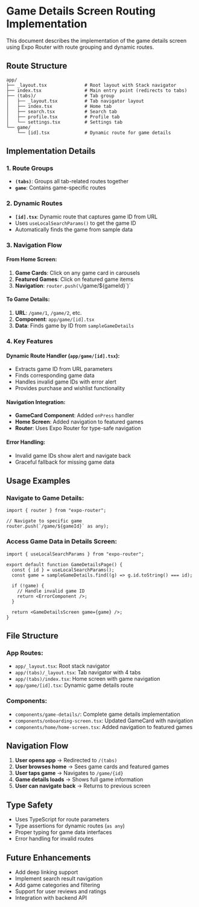 # Game Details Screen Routing Implementation

This document describes the implementation of the game details screen using Expo Router with route grouping and dynamic routes.

## Route Structure

```
app/
├── _layout.tsx              # Root layout with Stack navigator
├── index.tsx                # Main entry point (redirects to tabs)
├── (tabs)/                  # Tab group
│   ├── _layout.tsx          # Tab navigator layout
│   ├── index.tsx            # Home tab
│   ├── search.tsx           # Search tab
│   ├── profile.tsx          # Profile tab
│   └── settings.tsx         # Settings tab
└── game/
    └── [id].tsx             # Dynamic route for game details
```

## Implementation Details

### 1. Route Groups

- **`(tabs)`**: Groups all tab-related routes together
- **`game`**: Contains game-specific routes

### 2. Dynamic Routes

- **`[id].tsx`**: Dynamic route that captures game ID from URL
- Uses `useLocalSearchParams()` to get the game ID
- Automatically finds the game from sample data

### 3. Navigation Flow

#### From Home Screen:

1. **Game Cards**: Click on any game card in carousels
2. **Featured Games**: Click on featured game items
3. **Navigation**: `router.push(\`/game/\${gameId}\`)`

#### To Game Details:

1. **URL**: `/game/1`, `/game/2`, etc.
2. **Component**: `app/game/[id].tsx`
3. **Data**: Finds game by ID from `sampleGameDetails`

### 4. Key Features

#### Dynamic Route Handler (`app/game/[id].tsx`):

- Extracts game ID from URL parameters
- Finds corresponding game data
- Handles invalid game IDs with error alert
- Provides purchase and wishlist functionality

#### Navigation Integration:

- **GameCard Component**: Added `onPress` handler
- **Home Screen**: Added navigation to featured games
- **Router**: Uses Expo Router for type-safe navigation

#### Error Handling:

- Invalid game IDs show alert and navigate back
- Graceful fallback for missing game data

## Usage Examples

### Navigate to Game Details:

```tsx
import { router } from "expo-router";

// Navigate to specific game
router.push(`/game/${gameId}` as any);
```

### Access Game Data in Details Screen:

```tsx
import { useLocalSearchParams } from "expo-router";

export default function GameDetailsPage() {
  const { id } = useLocalSearchParams();
  const game = sampleGameDetails.find((g) => g.id.toString() === id);

  if (!game) {
    // Handle invalid game ID
    return <ErrorComponent />;
  }

  return <GameDetailsScreen game={game} />;
}
```

## File Structure

### App Routes:

- `app/_layout.tsx`: Root stack navigator
- `app/(tabs)/_layout.tsx`: Tab navigator with 4 tabs
- `app/(tabs)/index.tsx`: Home screen with game navigation
- `app/game/[id].tsx`: Dynamic game details route

### Components:

- `components/game-details/`: Complete game details implementation
- `components/onboarding-screen.tsx`: Updated GameCard with navigation
- `components/home/home-screen.tsx`: Added navigation to featured games

## Navigation Flow

1. **User opens app** → Redirected to `/(tabs)`
2. **User browses home** → Sees game cards and featured games
3. **User taps game** → Navigates to `/game/{id}`
4. **Game details loads** → Shows full game information
5. **User can navigate back** → Returns to previous screen

## Type Safety

- Uses TypeScript for route parameters
- Type assertions for dynamic routes (`as any`)
- Proper typing for game data interfaces
- Error handling for invalid routes

## Future Enhancements

- Add deep linking support
- Implement search result navigation
- Add game categories and filtering
- Support for user reviews and ratings
- Integration with backend API
